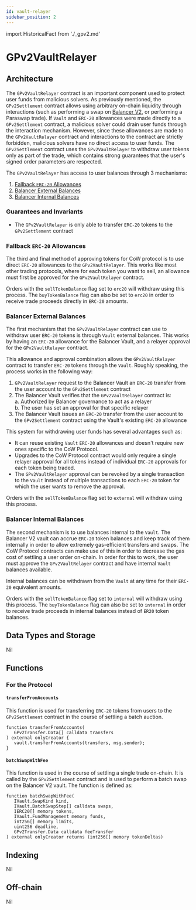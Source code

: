 ```yaml
---
id: vault-relayer
sidebar_position: 2
---
```


import HistoricalFact from './_gpv2.md'

# GPv2VaultRelayer

<HistoricalFact />

## Architecture

The `GPv2VaultRelayer` contract is an important component used to protect user funds from malicious solvers. As previously mentioned, the `GPv2Settlement` contract allows using arbitrary on-chain liquidity through interactions (such as performing a swap on [Balancer V2](https://balancer.fi), or performing a Paraswap trade). If `Vault` and `ERC-20` allowances were made directly to a `GPv2Settlement` contract, a malicious solver could drain user funds through the interaction mechanism. However, since these allowances are made to the `GPv2VaultRelayer` contract and interactions to the contract are strictly forbidden, malicious solvers have no direct access to user funds. The `GPv2Settlement` contract uses the `GPv2VaultRelayer` to withdraw user tokens only as part of the trade, which contains strong guarantees that the user's signed order parameters are respected.

The `GPv2VaultRelayer` has access to user balances through 3 mechanisms:

1. [Fallback `ERC-20` Allowances](#fallback-erc-20-allowances)
2. [Balancer External Balances](#balancer-external-balances)
3. [Balancer Internal Balances](#balancer-internal-balances)

### Guarantees and Invariants

* The `GPv2VaultRelayer` is only able to transfer `ERC-20` tokens to the `GPv2Settlement` contract

### Fallback `ERC-20` Allowances

The third and final method of approving tokens for CoW protocol is to use direct `ERC-20` allowances to the `GPv2VaultRelayer`. This works like most other trading protocols, where for each token you want to sell, an allowance must first be approved for the `GPv2VaultRelayer` contract.

Orders with the `sellTokenBalance` flag set to `erc20` will withdraw using this process. The `buyTokenBalance` flag can also be set to `erc20` in order to receive trade proceeds directly in `ERC-20` amounts.

### Balancer External Balances

The first mechanism that the `GPv2VaultRelayer` contract can use to withdraw user `ERC-20` tokens is through `Vault` external balances. This works by having an `ERC-20` allowance for the Balancer Vault, and a relayer approval for the `GPv2VaultRelayer` contract.

This allowance and approval combination allows the `GPv2VaultRelayer` contract to transfer `ERC-20` tokens through the `Vault`. Roughly speaking, the process works in the following way:

1. `GPv2VaultRelayer` request to the Balancer Vault an `ERC-20` transfer from the user account to the `GPv2Settlement` contract
2. The Balancer Vault verifies that the `GPv2VaultRelayer` contract is: <br />
   a. Authorized by Balancer governance to act as a relayer <br />
   b. The user has set an approval for that specific relayer
3. The Balancer Vault issues an `ERC-20` transfer from the user account to the `GPv2Settlement` contract using the Vault's existing `ERC-20` allowance

This system for withdrawing user funds has several advantages such as:

- It can reuse existing `Vault` `ERC-20` allowances and doesn't require new ones specific to the CoW Protocol.
- Upgrades to the CoW Protocol contract would only require a single relayer approval for all tokens instead of individual `ERC-20` approvals for each token being traded.
- The `GPv2VaultRelayer` approval can be revoked by a single transaction to the `Vault` instead of multiple transactions to each `ERC-20` token for which the user wants to remove the approval.

Orders with the `sellTokenBalance` flag set to `external` will withdraw using this process.

### Balancer Internal Balances

The second mechanism is to use balances internal to the `Vault`. The Balancer V2 vault can accrue `ERC-20` token balances and keep track of them internally in order to allow extremely gas-efficient transfers and swaps. The CoW Protocol contracts can make use of this in order to decrease the gas cost of settling a user order on-chain. In order for this to work, the user must approve the `GPv2VaultRelayer` contract and have internal `Vault` balances available.

Internal balances can be withdrawn from the `Vault` at any time for their `ERC-20` equivalent amounts.

Orders with the `sellTokenBalance` flag set to `internal` will withdraw using this process. The `buyTokenBalance` flag can also be set to `internal` in order to receive trade proceeds in internal balances instead of `ER20` token balances.

## Data Types and Storage

Nil

## Functions

### For the Protocol

#### `transferFromAccounts`

This function is used for transferring `ERC-20` tokens from users to the `GPv2Settlement` contract in the course of settling a batch auction.

```solidity
function transferFromAccounts(
   GPv2Transfer.Data[] calldata transfers
) external onlyCreator {
   vault.transferFromAccounts(transfers, msg.sender);
}
```

#### `batchSwapWithFee`

This function is used in the course of settling a single trade on-chain. It is called by the `GPv2Settlement` contract and is used to perform a batch swap on the Balancer V2 vault. The function is defined as:

```solidity
function batchSwapWithFee(
   IVault.SwapKind kind,
   IVault.BatchSwapStep[] calldata swaps,
   IERC20[] memory tokens,
   IVault.FundManagement memory funds,
   int256[] memory limits,
   uint256 deadline,
   GPv2Transfer.Data calldata feeTransfer
) external onlyCreator returns (int256[] memory tokenDeltas)
```

## Indexing

Nil

## Off-chain

Nil
